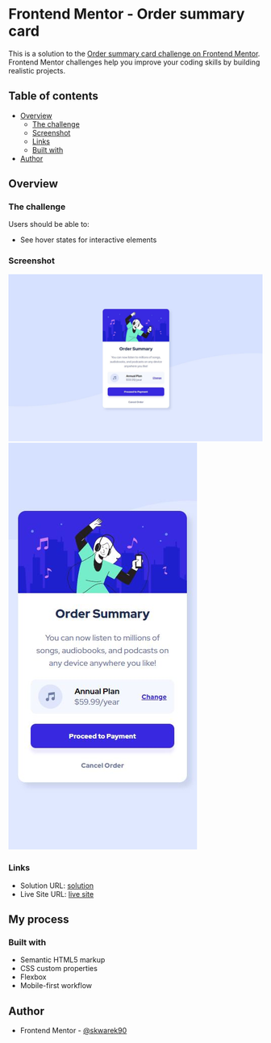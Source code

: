 # Frontend Mentor - Order summary card

This is a solution to the [Order summary card challenge on Frontend Mentor](https://www.frontendmentor.io/challenges/order-summary-component-QlPmajDUj). Frontend Mentor challenges help you improve your coding skills by building realistic projects. 


## Table of contents

- [Overview](#overview)
  - [The challenge](#the-challenge)
  - [Screenshot](#screenshot)
  - [Links](#links)
  - [Built with](#built-with)
- [Author](#author)


## Overview

### The challenge

Users should be able to:

- See hover states for interactive elements

### Screenshot

![](./screenshots/desktop-solution.JPG)
![](./screenshots/mobile-solution.JPG)


### Links

- Solution URL: [solution](https://www.frontendmentor.io/solutions/order-summary-component-with-flexbox-FuMf-sKbL)
- Live Site URL: [live site](https://skwarek90.github.io/order-summary-component/)

## My process

### Built with

- Semantic HTML5 markup
- CSS custom properties
- Flexbox
- Mobile-first workflow




## Author
- Frontend Mentor - [@skwarek90](https://www.frontendmentor.io/profile/skwarek90)
